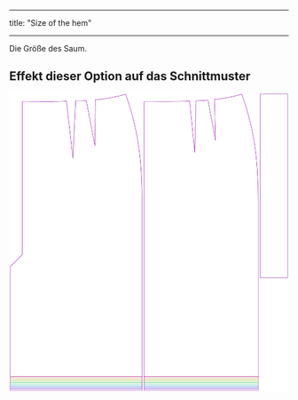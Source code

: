 - - -
title: "Size of the hem"
- - -

Die Größe des Saum.

## Effekt dieser Option auf das Schnittmuster

![Dieses Bild zeigt den Effekt dieser Option, indem es mehrere Varianten überlagert, die einen anderen Wert für diese Option haben](penelope_hem_sample.svg "Effect of this option on the pattern")
